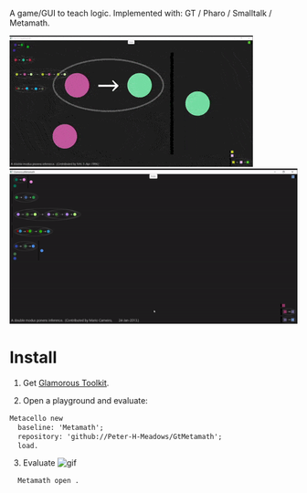 A game/GUI to teach logic.
Implemented with: GT / Pharo / Smalltalk / Metamath.


![gif](images/1.gif.gif)
![gif](images/2.gif)


# Install
1. Get [Glamorous Toolkit](https://gtoolkit.com/).

2. Open a playground and evaluate:
```Smalltalk
Metacello new 
  baseline: 'Metamath'; 
  repository: 'github://Peter-H-Meadows/GtMetamath';
  load.
```
3. Evaluate
![gif](images/install.png)
```Smalltalk
  Metamath open .
```
